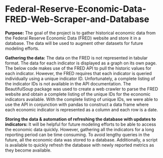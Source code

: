 # Federal-Reserve-Economic-Data-FRED-Web-Scraper-and-Database

**Purpose:** The goal of the project is to gather historical economic data from the Federal Reserve Economic Data (FRED) website and store it in a database. The data will be used to augment other datasets for future modeling efforts. <br>

**Gathering the data:** The data on the FRED is not represented in tabular format. The data for each indicator is displayed as a graph on its own page. The below code makes use of the FRED API to pull the historic values for each indicator. However, the FRED requires that each indicator is queried individually using a unique indicator ID. Unfortunately, a complete listing of the indicator IDs is not available in the API documentation. The BeautifulSoup package was used to create a web crawler to parse the FRED website and obtain a complete listing of the unique IDs for the economic indicators available. With the complete listing of unique IDs, we were able to use the API in conjunction with pandas to construct a data frame where each economic indicator is represented as a column and each row is a date. <br>

**Storing the data & automation of refreshing the database with updates to indicators:** It will be helpful for future modeling efforts to be able to access the economic data quickly. However, gathering all the indicators for a long reporting period can be time consuming. To avoid lengthy queries in the future, all the economic data was stored to a database. Additionally, a script is available to quickly refresh the database with newly reported metrics as they become available. <br>

